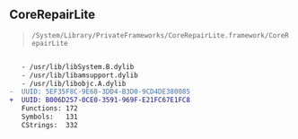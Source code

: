 ## CoreRepairLite

> `/System/Library/PrivateFrameworks/CoreRepairLite.framework/CoreRepairLite`

```diff

   - /usr/lib/libSystem.B.dylib
   - /usr/lib/libamsupport.dylib
   - /usr/lib/libobjc.A.dylib
-  UUID: 5EF35F8C-9E68-3DD4-B3D0-9CD4DE380085
+  UUID: B006D257-0CE0-3591-969F-E21FC67E1FC8
   Functions: 172
   Symbols:   131
   CStrings:  332

```
